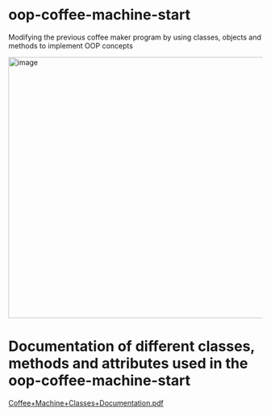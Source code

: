 # oop-coffee-machine-start


Modifying the previous coffee maker program by using classes, objects and methods to implement OOP concepts

<img width="518" alt="image" src="https://github.com/MahatiMadhira/oop-coffee-machine-start/assets/93003959/e1cd76d8-8cd1-447a-b1d2-64796c5d8694">

# Documentation of different classes, methods and attributes used in the oop-coffee-machine-start

[Coffee+Machine+Classes+Documentation.pdf](https://github.com/MahatiMadhira/oop-coffee-machine-start/files/12613128/Coffee%2BMachine%2BClasses%2BDocumentation.pdf)
